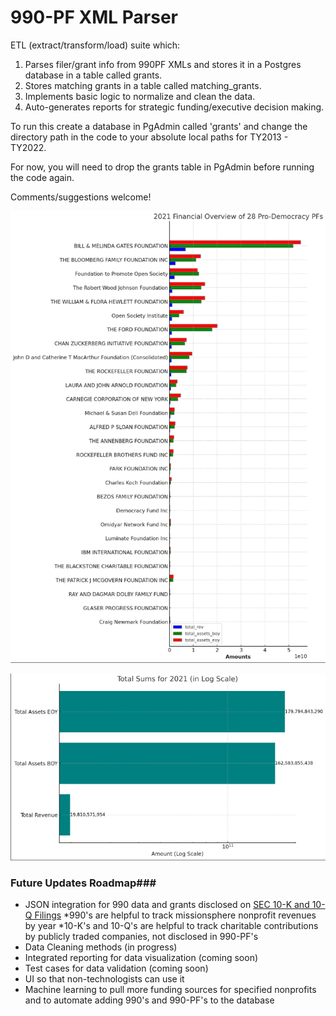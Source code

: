 # 990-PF XML Parser

ETL (extract/transform/load) suite which:
1. Parses filer/grant info from 990PF XMLs and stores it in a Postgres database in a table called grants.
2. Stores matching grants in a table called matching_grants.
3. Implements basic logic to normalize and clean the data.
4. Auto-generates reports for strategic funding/executive decision making.

To run this create a database in PgAdmin called 'grants' 
and change the directory path in the code to your absolute local paths for TY2013 - TY2022. 

For now, you will need to drop the grants table in PgAdmin before running the code again.

Comments/suggestions welcome!

![2021 Revenue by PF](https://github.com/RacheleRice/990PF_XML_Parser/blob/main/Images/PF1.png)

![2021 Revenue Total Sums](https://github.com/RacheleRice/990PF_XML_Parser/blob/main/Images/PF2.png)

### Future Updates Roadmap###
* JSON integration for 990 data and grants disclosed on [SEC 10-K and 10-Q Filings](https://www.sec.gov/edgar/searchedgar/companysearch.html)
    *990's are helpful to track missionsphere nonprofit revenues by year
    *10-K's and 10-Q's are helpful to track charitable contributions by publicly traded companies, not disclosed in 990-PF's
* Data Cleaning methods (in progress)
* Integrated reporting for data visualization (coming soon)
* Test cases for data validation (coming soon)
* UI so that non-technologists can use it 
* Machine learning to pull more funding sources for specified nonprofits and to automate adding 990's and 990-PF's to the database


